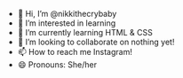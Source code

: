 - 👋 Hi, I’m @nikkithecrybaby
- 👀 I’m interested in learning
- 🌱 I’m currently learning HTML & CSS
- 💞️ I’m looking to collaborate on nothing yet!
- 📫 How to reach me Instagram!
- 😄 Pronouns: She/her

<!---
nikkithecrybaby/nikkithecrybaby is a ✨ special ✨ repository because its `README.md` (this file) appears on your GitHub profile.
You can click the Preview link to take a look at your changes.
--->
